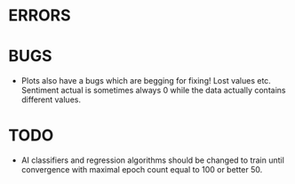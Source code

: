 # ERRORS
        
# BUGS     
* Plots also have a bugs which are begging for fixing! Lost values etc. Sentiment actual is sometimes always 0
    while the data actually contains different values.
         
# TODO
* AI classifiers and regression algorithms should be changed to train until convergence with maximal epoch 
    count equal to 100 or better 50.
    
    
    
